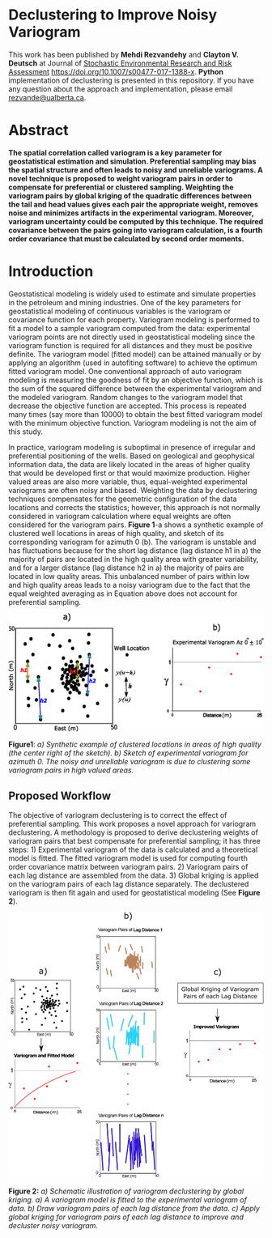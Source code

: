 
# Declustering to Improve Noisy Variogram

This work has been published by **Mehdi Rezvandehy** and **Clayton V. Deutsch** at Journal of [Stochastic Environmental Research and Risk Assessment](https://doi.org/10.1007/s00477-017-1388-x) https://doi.org/10.1007/s00477-017-1388-x. **Python** implementation of declustering is presented in this repository. If you have any question about the approach and implementation, please email rezvande@ualberta.ca.

# Abstract

**The spatial correlation called variogram is a key parameter for geostatistical estimation and simulation. Preferential sampling may bias the spatial structure and often leads to noisy and unreliable variograms. A novel technique is proposed to weight variogram pairs in order to compensate for preferential or clustered sampling. Weighting the variogram pairs by global kriging of the quadratic differences between the tail and head values gives each pair the appropriate weight, removes noise and minimizes artifacts in the experimental variogram. Moreover, variogram uncertainty could be computed by this technique. The required covariance between the pairs going into variogram calculation, is a fourth order covariance that must be calculated by second order moments.**

# Introduction

Geostatistical modeling is widely used to estimate and simulate properties in the petroleum and mining industries. One of the key parameters for geostatistical modeling of continuous variables is the variogram or covariance function for each property. Variogram modeling is performed to fit a model to a sample variogram computed from the data: experimental variogram points are not directly used in geostatistical modeling since the variogram function is required for all distances and they must be positive definite. The variogram model (fitted model) can be attained manually or by applying an algorithm (used in autofiting software) to achieve the optimum fitted variogram model. One conventional approach of auto variogram modeling is measuring the goodness of fit by an objective function, which is the sum of the squared difference between the experimental variogram and the modeled variogram. Random changes to the variogram model that decrease the objective function are accepted. This process is repeated many times (say more than 10000) to obtain the best fitted variogram model with the minimum objective function. Variogram modeling is not the aim of this study.

In practice, variogram modeling is suboptimal in presence of irregular and preferential positioning of the wells. Based on geological and geophysical information data, the data are likely located in the areas of higher quality that would be developed first or that would maximize production. Higher valued areas are also more variable, thus, equal-weighted experimental variograms are often noisy and biased. Weighting the data by declustering techniques compensates for the geometric configuration of the data locations and corrects the statistics; however, this approach is not normally considered in variogram calculation where equal weights are often considered for the variogram pairs. 
**Figure 1**-a shows a synthetic example of clustered well locations in areas of high quality, and sketch of its corresponding variogram for azimuth 0 (b). The variogram is unstable and has fluctuations because for the short lag distance (lag distance h1 in a) the majority of pairs are located in the high quality area with greater variability, and for a larger distance (lag distance h2 in a) the majority of pairs are located in low quality areas. This unbalanced number of pairs within low and high quality areas leads to a noisy variogram due to the fact that the equal weighted averaging as in Equation above does not account for preferential sampling.

<img src="./Images/fig_1.png" alt="drawing" width="800"/>

**Figure1**: *a) Synthetic example of clustered locations in areas of high quality (the center right of the sketch). b) Sketch of experimental variogram for azimuth 0. The noisy and unreliable variogram is due to clustering some variogram pairs in high valued areas.*
 
## Proposed Workflow
The objective of variogram declustering is to correct the effect of preferential sampling. This work proposes a novel approach for variogram declustering. A methodology is proposed to derive declustering weights of variogram pairs that best compensate for preferential sampling; it has three steps: 1) Experimental variogram of the data is calculated and a theoretical model is fitted. The fitted variogram model is used for computing fourth order covariance matrix between variogram pairs. 2) Variogram pairs of each lag distance are assembled from the data. 3) Global kriging is applied on the variogram pairs of each lag distance separately. The declustered variogram is then fit again and used for geostatistical modeling (See **Figure 2**).


<img src="./Images/fig_2.png" alt="drawing" width="800"/>

**Figure 2:** *a) Schematic illustration of variogram declustering by global kriging. a) A variogram model is fitted to the experimental variogram of data. b) Draw variogram pairs of each lag distance from the data. c) Apply global kriging for variogram pairs of each lag distance to improve and decluster noisy variogram.*
